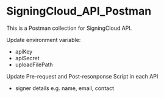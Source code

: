 # SigningCloud_API_Postman

This is a Postman collection for SigningCloud API.

Update environment variable:
- apiKey
- apiSecret
- uploadFilePath


Update Pre-request and Post-resonponse Script in each API
- signer details e.g. name, email, contact
